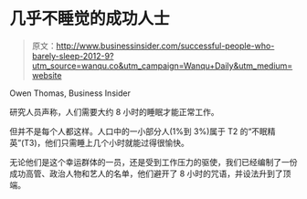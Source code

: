 # 几乎不睡觉的成功人士

> 原文：<http://www.businessinsider.com/successful-people-who-barely-sleep-2012-9?utm_source=wanqu.co&utm_campaign=Wanqu+Daily&utm_medium=website>

Owen Thomas, Business Insider

研究人员声称，人们需要大约 8 小时的睡眠才能正常工作。

但并不是每个人都这样。人口中的一小部分人(1%到 3%)属于 T2 的“不眠精英”(T3)，他们只需睡上几个小时就能过得很愉快。

无论他们是这个幸运群体的一员，还是受到工作压力的驱使，我们已经编制了一份成功高管、政治人物和艺人的名单，他们避开了 8 小时的咒语，并设法升到了顶端。